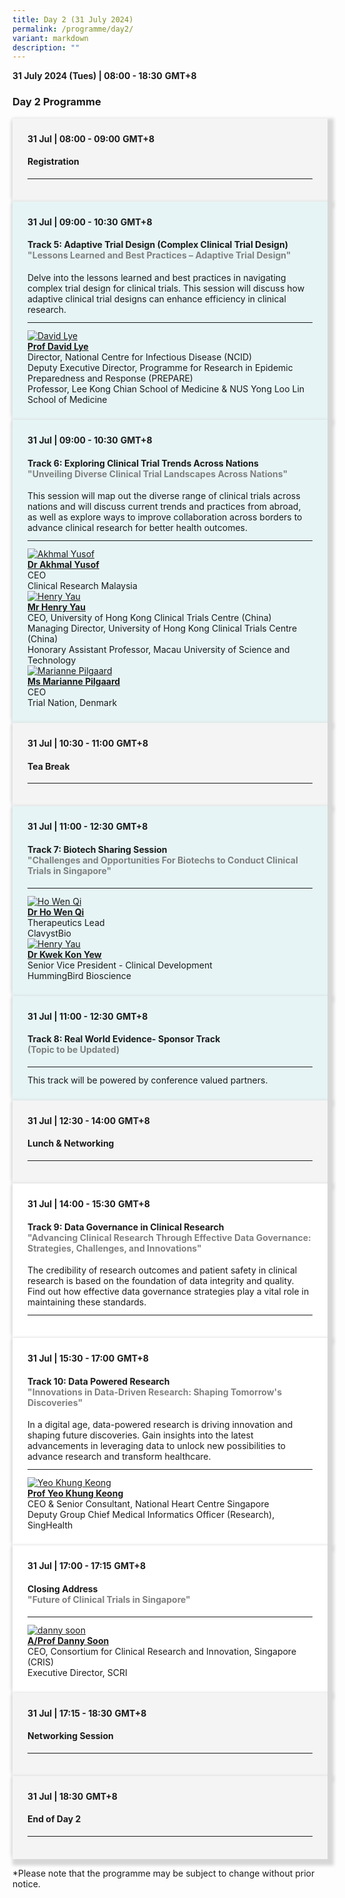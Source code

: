 ```yaml
---
title: Day 2 (31 July 2024)
permalink: /programme/day2/
variant: markdown
description: ""
---
```

<div>
  <b>31 July 2024 (Tues) | 08:00 - 18:30</b>&nbsp;<b>GMT+8</b>
  <h3>Day 2 Programme</h3>
</div>

<section>
  <div class="bp-container is-fluid">
    <div class="row">
      <div class="col is-full">
        <div class="row">
          <div class="col is-12">
            <div class="border bg-light h-100 position-relative">
              <div class="p-4 bg-notice">
                <div class="programme-time">
                  <b>31 Jul | 08:00 - 09:00</b>&nbsp;<b>GMT+8</b>
                </div>
                <h4 class="programme-title">Registration</h4>
                <hr class="my-3 border-primary">
              </div>
            </div>
          </div>
        </div>
      </div>
	</div>
  </div>
</section>
<section>
  <div class="bp-container is-fluid">
    <div class="row">
      <div class="col is-full">
        <div class="row">
          <div class="col is-12">
            <div class="border bg-light h-100 position-relative">
              <div class="p-4 bg-different">
                <div class="programme-time">
                  <b>31 Jul | 09:00 - 10:30</b>&nbsp;<b>GMT+8</b>
                </div>
                <h4 class="programme-title">Track 5: Adaptive Trial Design (Complex Clinical Trial Design)<br>
                <font color="#808080">"Lessons Learned and Best Practices – Adaptive Trial Design"</font></h4>
Delve into the lessons learned and best practices in navigating complex trial design for clinical trials. This session will discuss how adaptive clinical trial designs can enhance efficiency in clinical research.
          <hr class="my-3 border-primary">
          <div class="speakers px-2">
            <div class="row">
              <div class="col is-6 prog-speaker">
                <div class="row">
                  <div class="col is-4">
                    <a href="/david-lye/"><img alt="David Lye" src="/images/Speakers_DavidLye.png" class="speaker-image mb-4"></a>
                  </div>
                  <div class="col is-8">
                    <div class="speaker-name text-ellipsis">
                      <a rel="noopener" class="speaker-name text-ellipsis" href="/david-lye/"><b>Prof David Lye</b></a>
                    </div>
                    <div class="text-ellipsis speaker-position">
                      Director, National Centre for Infectious Disease (NCID)</div>
                    <div class="text-ellipsis speaker-company">Deputy Executive Director, Programme for Research in Epidemic Preparedness and Response (PREPARE)</div>
										                    <div class="text-ellipsis speaker-position">
                      Professor, Lee Kong Chian School of Medicine &amp; NUS Yong Loo Lin School of Medicine 
                    </div>
                  </div>
                </div>
              </div>
            </div>
          </div>
        </div>
      </div>
    </div>
  </div>
</div></div></div></section> 
<section>
  <div class="row">
    <div class="col is-12">
      <div class="border bg-light h-100 position-relative">
        <div class="p-4 bg-different">
          <div class="programme-time">
            <b>31 Jul | 09:00 - 10:30</b>&nbsp;<b>GMT+8</b>
                </div>
                <h4 class="programme-title">Track 6: Exploring Clinical Trial Trends Across Nations<br><font color="#808080">
									"Unveiling Diverse Clinical Trial Landscapes Across Nations"</font></h4>
This session will map out the diverse range of clinical trials across nations and will discuss current trends and practices from abroad, as well as explore ways to improve collaboration across borders to advance clinical research for better health outcomes.
          <hr class="my-3 border-primary">
          <div class="speakers px-2">
            <div class="row">
              <div class="col is-6 prog-speaker">
                <div class="row">
                  <div class="col is-4">
                    <a href="/akhmal-yusof/"><img alt="Akhmal Yusof" src="/images/Speakers_AkhmalYusof.png" class="speaker-image mb-4"></a>
                  </div>
                  <div class="col is-8">
                    <div class="speaker-name text-ellipsis">
                      <a rel="noopener" class="speaker-name text-ellipsis" href="/akhmal-yusof/"><b>Dr Akhmal Yusof</b></a>
                    </div>
                    <div class="text-ellipsis speaker-position">
                      CEO 
                    </div>
                    <div class="text-ellipsis speaker-company">Clinical Research Malaysia</div>
                  </div>
                </div>
              </div>
              <div class="col is-6 prog-speaker">
                <div class="row">
                  <div class="col is-4">
                    <a href="/henry-yau/"><img alt="Henry Yau" src="/images/Speakers_HenryYau.png" class="speaker-image mb-4"></a>
                  </div>
                  <div class="col is-8">
                    <div class="speaker-name text-ellipsis">
                      <a rel="noopener" class="speaker-name text-ellipsis" href="/henry-yau/"><b>Mr Henry Yau</b></a>
                    </div>
                    <div class="text-ellipsis speaker-position">
                      CEO, University of Hong Kong Clinical Trials Centre (China)  
                    </div>
                    <div class="text-ellipsis speaker-company">Managing Director, University of Hong Kong Clinical Trials Centre (China)</div>
										                    <div class="text-ellipsis speaker-company">Honorary Assistant Professor, Macau University of Science and Technology</div>
                  </div>
                </div>
              </div>
            </div>
          </div>
          <div class="speakers px-2">
            <div class="row">
              <div class="col is-6 prog-speaker">
                <div class="row">
                  <div class="col is-4">
                    <a href="/marianne-pilgaard/"><img alt="Marianne Pilgaard" src="/images/Speakers_MariannePilgaard.png" class="speaker-image mb-4"></a>
                  </div>
                  <div class="col is-8">
                    <div class="speaker-name text-ellipsis">
                      <a rel="noopener" class="speaker-name text-ellipsis" href="/marianne-pilgaard/"><b>Ms Marianne Pilgaard</b></a>
                    </div>
                    <div class="text-ellipsis speaker-position">
                      CEO 
                    </div>
                    <div class="text-ellipsis speaker-company">Trial Nation, Denmark</div>
                  </div>
                </div>
              </div>
            </div>
          </div>
        </div>
      </div>
    </div>
  </div>
</section> 
<section>
  <div class="bp-container is-fluid">
    <div class="row">
      <div class="col is-full">
        <div class="row">
          <div class="col is-12">
            <div class="border bg-light h-100 position-relative">
              <div class="p-4 bg-notice">
                <div class="programme-time">
                  <b>31 Jul | 10:30 - 11:00</b>&nbsp;<b>GMT+8</b>
                </div>
                <h4 class="programme-title">Tea Break</h4>
                <hr class="my-3 border-primary">
              </div>
            </div>
          </div>
        </div>
      </div>
    </div>
  </div>
</section>
<section>
  <div class="row">
    <div class="col is-12">
      <div class="border bg-light h-100 position-relative">
        <div class="p-4 bg-different">
          <div class="programme-time">
            <b>31 Jul | 11:00 - 12:30</b>&nbsp;<b>GMT+8</b>
                </div>
                <h4 class="programme-title">Track 7: Biotech Sharing Session<br>
                <font color="#808080">"Challenges and Opportunities For Biotechs to Conduct Clinical Trials in Singapore"</font></h4>
          <hr class="my-3 border-primary">
          <div class="speakers px-2">
            <div class="row">
              <div class="col is-6 prog-speaker">
                <div class="row">
                  <div class="col is-4">
                    <a href="/ho-wen-qi/"><img alt="Ho Wen Qi" src="/images/Speakers_WenQiHo.png" class="speaker-image mb-4"></a>
                  </div>
                  <div class="col is-8">
                    <div class="speaker-name text-ellipsis">
                      <a rel="noopener" class="speaker-name text-ellipsis" href="/ho-wen-qi/"><b>Dr Ho Wen Qi</b></a>
                    </div>
                    <div class="text-ellipsis speaker-position">
                      Therapeutics Lead 
                    </div>
                    <div class="text-ellipsis speaker-company">ClavystBio</div>
                  </div>
                </div>
              </div>
							<div class="col is-6 prog-speaker">
                <div class="row">
                  <div class="col is-4">
                    <a href="/kwek-kon-yew/"><img alt="Henry Yau" src="/images/Speakers_KwekKonYew.png" class="speaker-image mb-4"></a>
                  </div>
                  <div class="col is-8">
                    <div class="speaker-name text-ellipsis">
                      <a rel="noopener" class="speaker-name text-ellipsis" href="/henry-yau/"><b>Dr Kwek Kon Yew</b></a>
                    </div>
                    <div class="text-ellipsis speaker-position">
                      Senior Vice President - Clinical Development  
                    </div>
                    <div class="text-ellipsis speaker-company">HummingBird Bioscience</div>
            </div>
          </div>
        </div>
      </div>
    </div>
  </div>
</div></div></div></section> 

<section>
  <div class="bp-container is-fluid">
    <div class="row">
      <div class="col is-full">
        <div class="row">
          <div class="col is-12">
            <div class="border bg-light h-100 position-relative">
              <div class="p-4 bg-different">
                <div class="programme-time">
                  <b>31 Jul | 11:00 - 12:30</b>&nbsp;<b>GMT+8</b>
                </div>
                <h4 class="programme-title">Track 8: Real World Evidence- Sponsor Track<br>
									<font color="#808080">(Topic to be Updated)</font>
</h4>
                <hr class="my-3 border-primary">
								This track will be powered by conference valued partners.
              </div>
            </div>
          </div>
        </div>
      </div>
    </div>
  </div>
</section>
<section>
  <div class="bp-container is-fluid">
    <div class="row">
      <div class="col is-full">
        <div class="row">
          <div class="col is-12">
            <div class="border bg-light h-100 position-relative">
              <div class="p-4 bg-notice">
                <div class="programme-time">
                  <b>31 Jul | 12:30 - 14:00</b>&nbsp;<b>GMT+8</b>
                </div>
                <h4 class="programme-title">Lunch &amp; Networking</h4>
                <hr class="my-3 border-primary">
              </div>
            </div>
          </div>
        </div>
      </div>
    </div>
  </div>
</section>
<section>
  <div class="bp-container is-fluid">
    <div class="row">
      <div class="col is-full">
        <div class="row">
          <div class="col is-12">
            <div class="border bg-light h-100 position-relative">
              <div class="p-4">
                <div class="programme-time">
                  <b>31 Jul | 14:00 - 15:30</b>&nbsp;<b>GMT+8</b>
                </div>
                <h4 class="programme-title">Track 9: Data Governance in Clinical Research<br>
                <font color="#808080">"Advancing Clinical Research Through Effective Data Governance: Strategies, Challenges, and Innovations"</font></h4>
								The credibility of research outcomes and patient safety in clinical research is based on the foundation of data integrity and quality. Find out how effective data governance strategies play a vital role in maintaining these standards.
                <hr class="my-3 border-primary">
              </div>
            </div>
          </div>
        </div>
      </div>
    </div>
  </div>
</section>
<section>
  <div class="bp-container is-fluid">
    <div class="row">
      <div class="col is-full">
        <div class="row">
          <div class="col is-12">
            <div class="border bg-light h-100 position-relative">
              <div class="p-4">
                <div class="programme-time">
                  <b>31 Jul | 15:30 - 17:00</b>&nbsp;<b>GMT+8</b>
                </div>
                <h4 class="programme-title">Track 10: Data Powered Research<br>
                <font color="#808080">"Innovations in Data-Driven Research: Shaping Tomorrow's Discoveries"</font></h4>
In a digital age, data-powered research is driving innovation and shaping future discoveries. Gain insights into the latest advancements in leveraging data to unlock new possibilities to advance research and transform healthcare.
          <hr class="my-3 border-primary">
          <div class="speakers px-2">
            <div class="row">
              <div class="col is-6 prog-speaker">
                <div class="row">
                  <div class="col is-4">
                    <a href="/yeo-khung-keong/"><img alt="Yeo Khung Keong" src="/images/Speakers_YeoKhungKeong.png" class="speaker-image mb-4"></a>
                  </div>
                  <div class="col is-8">
                    <div class="speaker-name text-ellipsis">
                      <a rel="noopener" class="speaker-name text-ellipsis" href="/yeo-khung-keong/"><b>Prof Yeo Khung Keong</b></a>
                    </div>
                    <div class="text-ellipsis speaker-position">
                      CEO &amp; Senior Consultant, National Heart Centre Singapore</div>
                    <div class="text-ellipsis speaker-company">Deputy Group Chief Medical Informatics Officer (Research), SingHealth
                    </div>
                  </div>
                </div>
              </div>
            </div>
          </div>
        </div>
      </div>
    </div>
  </div>
</div></div></div></section> 
<section>
  <div class="bp-container is-fluid">
    <div class="row">
      <div class="col is-full">
        <div class="row">
          <div class="col is-12">
            <div class="border bg-light h-100 position-relative">
              <div class="p-4">
                <div class="programme-time">
                  <b>31 Jul | 17:00 - 17:15</b>&nbsp;<b>GMT+8</b>
                </div>
                <h4 class="programme-title">
                  Closing Address<br><font color="#808080">"Future of Clinical Trials in Singapore"</font>
                </h4>
                <hr class="my-3 border-primary">
                <div class="speakers px-2">
                  <div class="row">
                    <div class="col is-6 prog-speaker">
                      <div class="row">
                        <div class="col is-4">
                          <a rel="noopener" class="speaker-name text-ellipsis" href="/danny-soon/"><img alt="danny soon" src="/images/Speakers_Danny_Soon.png" class="speaker-image mb-4">
                          </a>
                        </div>
                        <a rel="noopener" class="speaker-name text-ellipsis" href="/danny-soon/">
                        </a>
                        <div class="col is-12">
                          <a rel="noopener" class="speaker-name text-ellipsis" href="/danny-soon/">
                          </a>
                          <div class="speaker-name text-ellipsis">
                            <a rel="noopener" class="speaker-name text-ellipsis" href="/danny-soon/">
                              <b>A/Prof Danny Soon</b></a>
                          </div>
                          <div class="text-ellipsis speaker-position">
                            CEO, Consortium for Clinical Research and Innovation, Singapore (CRIS)
                          </div>
                          <div class="text-ellipsis speaker-company">
                            Executive Director, SCRI
                          </div>
                        </div>
                      </div>
                    </div>
                  </div>
                </div>
              </div>
            </div>
          </div>
        </div>
      </div>
    </div>
  </div>
</section>
<section>
  <div class="bp-container is-fluid">
    <div class="row">
      <div class="col is-full">
        <div class="row">
          <div class="col is-12">
            <div class="border bg-light h-100 position-relative">
              <div class="p-4 bg-notice">
                <div class="programme-time">
                  <b>31 Jul | 17:15 - 18:30</b>&nbsp;<b>GMT+8</b>
                </div>
                <h4 class="programme-title">Networking Session</h4>
                <hr class="my-3 border-primary">
              </div>
            </div>
          </div>
        </div>
      </div>
    </div>
  </div>
</section>
<section>
  <div class="bp-container is-fluid">
    <div class="row">
      <div class="col is-full">
        <div class="row">
          <div class="col is-12">
            <div class="border bg-light h-100 position-relative">
              <div class="p-4 bg-notice">
                <div class="programme-time">
                  <b>31 Jul | 18:30</b>&nbsp;<b>GMT+8</b>
                </div>
                <h4 class="programme-title">End of Day 2</h4>
                <hr class="my-3 border-primary">
              </div>
            </div>
          </div>
        </div>
      </div>
    </div>
  </div>
	<p>*Please note that the programme may be subject to change without prior notice.</p>


<style type="text/css">
  hr.my-3 {
    margin-top: 0.75rem;
    margin-bottom: 0.75rem;
  }

  .is-left {
    text-align: left;
  }
  .content h4 {
    font-weight: 500;
    color: #337b9a !important;
    margin-top: 1rem;
  }
  .bg-light {
    background-color: #fff !important;
    box-shadow: 5px 5px 5px 5px rgb(215 215 215),
      -5px 0 6px -4px rgb(215 215 215);
  }
  .p-4 {
    padding: 1.5rem !important;
  }
  .content a {
    text-decoration: none;
  }
  .content h3 {
    margin-top: 1rem;
  }
  .bp-container.is-fluid {
    margin-left: 0px;
    margin-right: 0px;
  }
	.bg-different { background-color: #E6F4F5; }
	.bg-notice { background-color: #F4F4F4; }
</style></section>